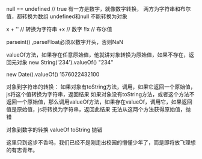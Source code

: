 null == undefined // true
有一方是数字，就像数字转换，
两方为字符串和布尔值，都转换为数组
undefined和null 不能转换为对象


x + '' // 转换为字符串
+x // 数字
!!x // 布尔值

parseint() ,parseFloat必须以数字开头，否则NaN


valueOf方法，如果存在任意原始值，他就讲对象转换为原始值，如果不存在，返回元对象
new String('234').valueOf()
"234"

new Date().valueOf()
1576022432100


对象到字符串的转换：
  如果对象有toString方法，调用，如果它返回一个原始值，js将这个值转换为字符串，返回结果
  如果对象没有toString方法，或者这个方法不返回一个原始值，那么调用valueOf方法，如果存在valueOf，调用它，如果返回值是原始值，js将转换为字符串，返回此结果
  无法从这两个方法获得原始值，抛错


对象到数字的转换
  valueOf
  toString
  抛错


  这里只到这步不香吗，我们已经不是刚走出校园的懵懂少年了，而是即将放飞理想的有志青年。